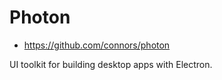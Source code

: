 # Photon

- <https://github.com/connors/photon>

UI toolkit for building desktop apps with Electron.
